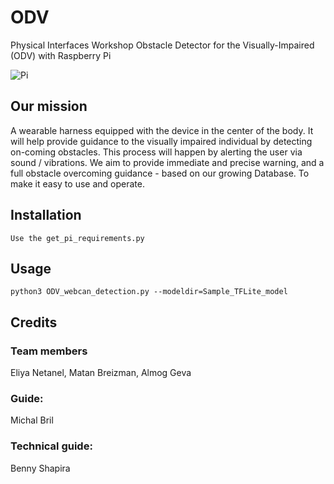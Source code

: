 # ODV
Physical Interfaces Workshop 
Obstacle Detector for the Visually-Impaired (ODV) with Raspberry Pi

![Pi](https://www.raspberrypi-shop.ru/wp-content/uploads/2021/02/250rasp.png)

## Our mission
A wearable harness equipped with the device in the center of the body. It will help provide guidance to the visually impaired individual by detecting on-coming obstacles. 
This process will happen by alerting the user via sound / vibrations.
We aim to provide immediate and precise warning, and a full obstacle overcoming guidance -  based on our growing Database.
To make it easy to use and operate.

## Installation

```
Use the get_pi_requirements.py 
```
## Usage

```
python3 ODV_webcan_detection.py --modeldir=Sample_TFLite_model
```

## Credits
### Team members
Eliya Netanel, Matan Breizman, Almog Geva 

### Guide: 

Michal Bril

### Technical guide: 

Benny Shapira
